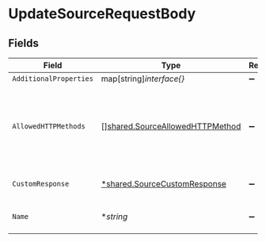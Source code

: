 # UpdateSourceRequestBody


## Fields

| Field                                                                              | Type                                                                               | Required                                                                           | Description                                                                        |
| ---------------------------------------------------------------------------------- | ---------------------------------------------------------------------------------- | ---------------------------------------------------------------------------------- | ---------------------------------------------------------------------------------- |
| `AdditionalProperties`                                                             | map[string]*interface{}*                                                           | :heavy_minus_sign:                                                                 | N/A                                                                                |
| `AllowedHTTPMethods`                                                               | [][shared.SourceAllowedHTTPMethod](../../models/shared/sourceallowedhttpmethod.md) | :heavy_minus_sign:                                                                 | List of allowed HTTP methods. Defaults to PUT, POST, PATCH, DELETE.                |
| `CustomResponse`                                                                   | [*shared.SourceCustomResponse](../../models/shared/sourcecustomresponse.md)        | :heavy_minus_sign:                                                                 | Custom response object                                                             |
| `Name`                                                                             | **string*                                                                          | :heavy_minus_sign:                                                                 | A unique name for the source                                                       |